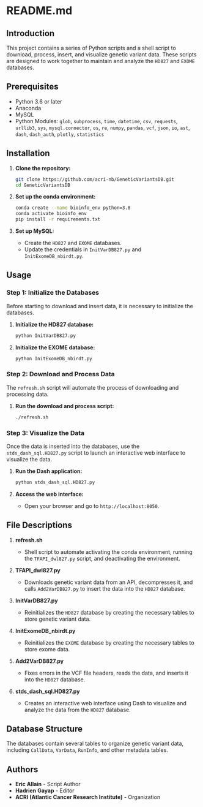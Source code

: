 # README.md

## Introduction

This project contains a series of Python scripts and a shell script to download, process, insert, and visualize genetic variant data. These scripts are designed to work together to maintain and analyze the `HD827` and `EXOME` databases.

## Prerequisites

- Python 3.6 or later
- Anaconda
- MySQL
- Python Modules: `glob`, `subprocess`, `time`, `datetime`, `csv`, `requests`, `urllib3`, `sys`, `mysql.connector`, `os`, `re`, `numpy`, `pandas`, `vcf`, `json`, `io`, `ast`, `dash`, `dash_auth`, `plotly`, `statistics`

## Installation

1. **Clone the repository:**
   ```sh
   git clone https://github.com/acri-nb/GeneticVariantsDB.git
   cd GeneticVariantsDB
   ```

2. **Set up the conda environment:**
   ```sh
   conda create --name bioinfo_env python=3.8
   conda activate bioinfo_env
   pip install -r requirements.txt
   ```

3. **Set up MySQL:**
   - Create the `HD827` and `EXOME` databases.
   - Update the credentials in `InitVarDB827.py` and `InitExomeDB_nbirdt.py`.

## Usage

### Step 1: Initialize the Databases

Before starting to download and insert data, it is necessary to initialize the databases.

1. **Initialize the HD827 database:**
   ```sh
   python InitVarDB827.py
   ```

2. **Initialize the EXOME database:**
   ```sh
   python InitExomeDB_nbirdt.py
   ```

### Step 2: Download and Process Data

The `refresh.sh` script will automate the process of downloading and processing data.

1. **Run the download and process script:**
   ```sh
   ./refresh.sh
   ```

### Step 3: Visualize the Data

Once the data is inserted into the databases, use the `stds_dash_sql.HD827.py` script to launch an interactive web interface to visualize the data.

1. **Run the Dash application:**
   ```sh
   python stds_dash_sql.HD827.py
   ```

2. **Access the web interface:**
   - Open your browser and go to `http://localhost:8050`.

## File Descriptions

1. **refresh.sh**
   - Shell script to automate activating the conda environment, running the `TFAPI_dwl827.py` script, and deactivating the environment.

2. **TFAPI_dwl827.py**
   - Downloads genetic variant data from an API, decompresses it, and calls `Add2VarDB827.py` to insert the data into the `HD827` database.

3. **InitVarDB827.py**
   - Reinitializes the `HD827` database by creating the necessary tables to store genetic variant data.

4. **InitExomeDB_nbirdt.py**
   - Reinitializes the `EXOME` database by creating the necessary tables to store exome data.

5. **Add2VarDB827.py**
   - Fixes errors in the VCF file headers, reads the data, and inserts it into the `HD827` database.

6. **stds_dash_sql.HD827.py**
   - Creates an interactive web interface using Dash to visualize and analyze the data from the `HD827` database.

## Database Structure

The databases contain several tables to organize genetic variant data, including `CallData`, `VarData`, `RunInfo`, and other metadata tables.

## Authors

- **Eric Allain** - Script Author
- **Hadrien Gayap** - Editor
- **ACRI (Atlantic Cancer Research Institute)** - Organization
